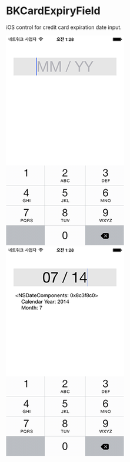 BKCardExpiryField
=================

iOS control for credit card expiration date input.

![Screenshot](./Screenshots/screen_01.png)
![Screenshot](./Screenshots/screen_02.png)
